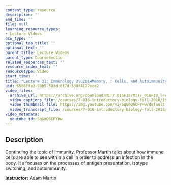 ```yaml
---
content_type: resource
description: ''
end_time: ''
file: null
learning_resource_types:
- Lecture Videos
ocw_type: ''
optional_tab_title: ''
optional_text: ''
parent_title: Lecture Videos
parent_type: CourseSection
related_resources_text: ''
resource_index_text: ''
resourcetype: Video
start_time: ''
title: "Lecture 31: Immunology 2\u2014Memory, T Cells, and Autoimmunity"
uid: 6586ffe3-98b5-583d-6f7d-538f4122ece2
video_files:
  archive_url: https://archive.org/download/MIT7.016F18/MIT7_016F18_lec31_300k.mp4
  video_captions_file: /courses/7-016-introductory-biology-fall-2018/193785f74dcc5d33a0ba25b871fe5a3f_SqGmQ6CFYHw.vtt
  video_thumbnail_file: https://img.youtube.com/vi/SqGmQ6CFYHw/default.jpg
  video_transcript_file: /courses/7-016-introductory-biology-fall-2018/387b7c4f6cfbf4bbf21c2a20b99c7f7b_SqGmQ6CFYHw.pdf
video_metadata:
  youtube_id: SqGmQ6CFYHw
---
```


Description
-----------

Continuing the topic of immunity, Professor Martin talks about how immune cells are able to see within a cell in order to address an infection in the body. He focuses on the processes of antigen presentation, isotype switching, and autoimmunity.

**Instructor:** Adam Martin

